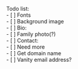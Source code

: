 Todo list:  
	- [ ] Fonts  
	- [ ] Background image  
	- [ ] Bio:  
		- [ ] Family photo(?)  
	- [ ] Contact:  
		- [ ] Need more  
	- [ ] Get domain name  
		- [ ] Vanity email address?  
	